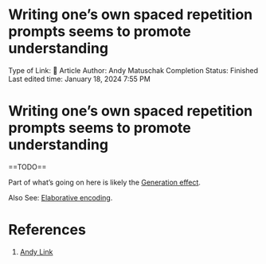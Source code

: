 # Writing one’s own spaced repetition prompts seems to promote understanding

Type of Link: 📝 Article
Author: Andy Matuschak
Completion Status: Finished
Last edited time: January 18, 2024 7:55 PM

# **Writing one’s own spaced repetition prompts seems to promote understanding**

==TODO==

Part of what’s going on here is likely the [Generation effect](Generation%20effect.md).

Also See: [Elaborative encoding](Elaborative%20encoding.md).

# References

1. [Andy Link](https://notes.andymatuschak.org/About_these_notes?stackedNotes=z5E5QawiXCMbtNtupvxeoEX&stackedNotes=zKGjQtsTKgscAoq271ZzKqw&stackedNotes=zTn3g4wTm1hbkNFUvLLjpev&stackedNotes=zR6RRbCfY5rFkiimFnaJZKB&stackedNotes=z4EXkuLjdBrBZe7PVAGXc5a&stackedNotes=zNUaiGAXp21eorsER1Jm9yU&stackedNotes=zDh1yhNFQNxDEre12B4zd8k&stackedNotes=zLhoRUyjKU665EY16u4XXJy&stackedNotes=zTDjZQbKAT9pALtsk2HfePx&stackedNotes=zSK4LyrCbG9zDrdCWmcovUW&stackedNotes=zB92WZZ5baBHKZPPbWMbYEv&stackedNotes=z53zJy6y76MGuJuWW4Qvab9&stackedNotes=zFgK9ArxAXq57iMukRsVVE9&stackedNotes=zL3dp2Zri9y1wHKC5NZNA53)